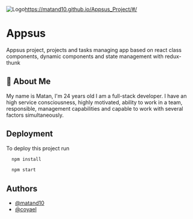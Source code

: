 ![Logo](https://res.cloudinary.com/dxpb15pfo/image/upload/v1659368852/logo_igvuuo.png)https://matand10.github.io/Appsus_Project/#/


# Appsus

Appsus project, projects and tasks managing app based on react class components, dynamic components and state management with redux-thunk

## 🚀 About Me
My name is Matan, I'm 24 years old I am a full-stack developer. I have an high service consciousness, highly motivated, ability to work in a team,
responsible, management capabilities and capable to work with several
factors simultaneously.



## Deployment

To deploy this project run

```bash
  npm install
```
```bash
  npm start
```


## Authors

- [@matand10](https://github.com/matand10)
- [@coyael](https://github.com/coyael)
